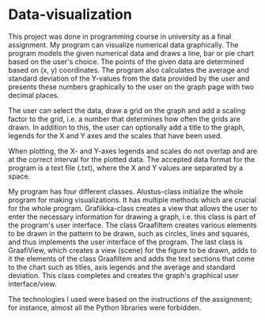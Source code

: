 # Data-visualization
This project was done in programming course in university as a final assignment. My program can visualize numerical data graphically. The program models the given numerical data and draws a line, bar or pie chart based on the user's choice. The points of the given data are determined based on (x, y) coordinates. The program also calculates the average and standard deviation of the Y-values from the data provided by the user and presents these numbers graphically to the user on the graph page with two decimal places.

The user can select the data, draw a grid on the graph and add a scaling factor to the grid, i.e. a number that determines how often the grids are drawn. In addition to this, the user can optionally add a title to the graph, legends for the X and Y axes and the scales that have been used.

When plotting, the X- and Y-axes legends and scales do not overlap and are at the correct interval for the plotted data. The accepted data format for the program is a text file (.txt), where the X and Y values are separated by a space.

My program has four different classes. Alustus-class initialize the whole program for making visualizations. It has multiple methods which are crucial for the whole program. Grafiikka-class creates a view that allows the user to enter the necessary information for drawing a graph, i.e. this class is part of the program's user interface. The class GraafiItem creates various elements to be drawn in the pattern to be drawn, such as circles, lines and squares, and thus implements the user interface of the program. The last class is GraafiView, which creates a view (scene) for the figure to be drawn, adds to it the elements of the class GraafiItem and adds the text sections that come to the chart such as titles, axis legends and the average and standard deviation. This class completes and creates the graph's graphical user interface/view.

The technologies I used were based on the instructions of the assignment; for instance, almost all the Python libraries were forbidden.
